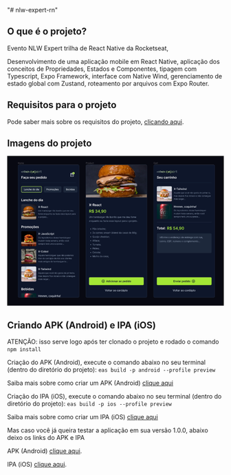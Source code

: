 "# nlw-expert-rn" 

## O que é o projeto?

Evento NLW Expert trilha de React Native da Rocketseat,

Desenvolvimento de uma aplicação mobile em React Native, aplicação dos conceitos de Propriedades, Estados e Componentes, tipagem com Typescript, Expo Framework, interface com Native Wind, gerenciamento de estado global com Zustand, roteamento por arquivos com Expo Router.

## Requisitos para o projeto

Pode saber mais sobre os requisitos do projeto, [clicando aqui](https://react-native.rocketseat.dev/).

## Imagens do projeto

<img src="readme-img/screens-for-the-readme.png" alt="screens">

## Criando APK (Android) e IPA (iOS)

ATENÇÃO: isso serve logo após ter clonado o projeto e rodado o comando `npm install`

Criação do APK (Android), execute o comando abaixo no seu terminal (dentro do diretório do projeto):
`eas build -p android --profile preview`

Saiba mais sobre como criar um APK (Android) [clique aqui](https://docs.expo.dev/build-reference/apk/)


Criação do IPA (iOS), execute o comando abaixo no seu terminal (dentro do diretório do projeto):
`eas build -p ios --profile preview`

Saiba mais sobre como criar um IPA (iOS) [clique aqui](https://docs.expo.dev/build-reference/simulators/)

Mas caso você já queira testar a aplicação em sua versão 1.0.0, abaixo deixo os links do APK e IPA

APK (Android) [clique aqui](https://expo.dev/artifacts/eas/eLzQ1s4Ymff9YGPPNUWUYA.apk).

IPA (iOS) [clique aqui](https://expo.dev/artifacts/eas/xcb5urwPqT9WUEM6obFTGg.tar.gz).

